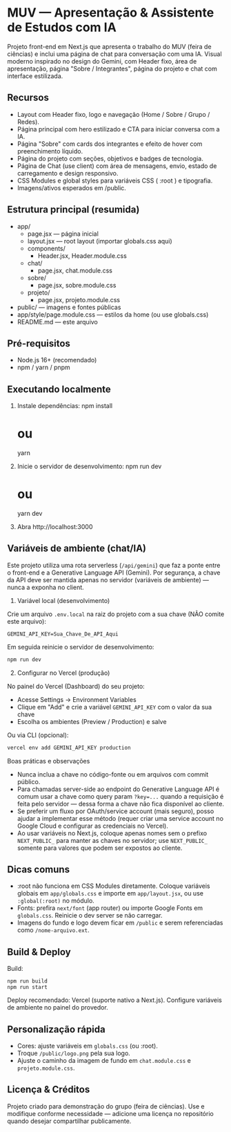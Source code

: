 # MUV — Apresentação & Assistente de Estudos com IA

Projeto front-end em Next.js que apresenta o trabalho do MUV (feira de ciências) e inclui uma página de chat para conversação com uma IA. Visual moderno inspirado no design do Gemini, com Header fixo, área de apresentação, página "Sobre / Integrantes", página do projeto e chat com interface estilizada.

## Recursos

- Layout com Header fixo, logo e navegação (Home / Sobre / Grupo / Redes).
- Página principal com hero estilizado e CTA para iniciar conversa com a IA.
- Página "Sobre" com cards dos integrantes e efeito de hover com preenchimento líquido.
- Página do projeto com seções, objetivos e badges de tecnologia.
- Página de Chat (use client) com área de mensagens, envio, estado de carregamento e design responsivo.
- CSS Modules e global styles para variáveis CSS ( :root ) e tipografia.
- Imagens/ativos esperados em /public.

## Estrutura principal (resumida)

- app/
  - page.jsx — página inicial
  - layout.jsx — root layout (importar globals.css aqui)
  - components/
    - Header.jsx, Header.module.css
  - chat/
    - page.jsx, chat.module.css
  - sobre/
    - page.jsx, sobre.module.css
  - projeto/
    - page.jsx, projeto.module.css
- public/ — imagens e fontes públicas
- app/style/page.module.css — estilos da home (ou use globals.css)
- README.md — este arquivo

## Pré-requisitos

- Node.js 16+ (recomendado)
- npm / yarn / pnpm

## Executando localmente

1. Instale dependências:
   npm install

   # ou

   yarn

2. Inicie o servidor de desenvolvimento:
   npm run dev

   # ou

   yarn dev

3. Abra http://localhost:3000

## Variáveis de ambiente (chat/IA)

Este projeto utiliza uma rota serverless (`/api/gemini`) que faz a ponte entre o front-end e a Generative Language API (Gemini). Por segurança, a chave da API deve ser mantida apenas no servidor (variáveis de ambiente) — nunca a exponha no client.

1. Variável local (desenvolvimento)

Crie um arquivo `.env.local` na raiz do projeto com a sua chave (NÃO comite este arquivo):

```
GEMINI_API_KEY=Sua_Chave_De_API_Aqui
```

Em seguida reinicie o servidor de desenvolvimento:

```powershell
npm run dev
```

2. Configurar no Vercel (produção)

No painel do Vercel (Dashboard) do seu projeto:

- Acesse Settings → Environment Variables
- Clique em "Add" e crie a variável `GEMINI_API_KEY` com o valor da sua chave
- Escolha os ambientes (Preview / Production) e salve

Ou via CLI (opcional):

```bash
vercel env add GEMINI_API_KEY production
```

Boas práticas e observações

- Nunca inclua a chave no código-fonte ou em arquivos com commit público.
- Para chamadas server-side ao endpoint do Generative Language API é comum usar a chave como query param `?key=...` quando a requisição é feita pelo servidor — dessa forma a chave não fica disponível ao cliente.
- Se preferir um fluxo por OAuth/service account (mais seguro), posso ajudar a implementar esse método (requer criar uma service account no Google Cloud e configurar as credenciais no Vercel).
- Ao usar variáveis no Next.js, coloque apenas nomes sem o prefixo `NEXT_PUBLIC_` para manter as chaves no servidor; use `NEXT_PUBLIC_` somente para valores que podem ser expostos ao cliente.

## Dicas comuns

- :root não funciona em CSS Modules diretamente. Coloque variáveis globais em `app/globals.css` e importe em `app/layout.jsx`, ou use `:global(:root)` no módulo.
- Fonts: prefira `next/font` (app router) ou importe Google Fonts em `globals.css`. Reinicie o dev server se não carregar.
- Imagens do fundo e logo devem ficar em `/public` e serem referenciadas como `/nome-arquivo.ext`.

## Build & Deploy

Build:

```
npm run build
npm run start
```

Deploy recomendado: Vercel (suporte nativo a Next.js). Configure variáveis de ambiente no painel do provedor.

## Personalização rápida

- Cores: ajuste variáveis em `globals.css` (ou :root).
- Troque `/public/logo.png` pela sua logo.
- Ajuste o caminho da imagem de fundo em `chat.module.css` e `projeto.module.css`.

## Licença & Créditos

Projeto criado para demonstração do grupo (feira de ciências). Use e modifique conforme necessidade — adicione uma licença no repositório quando desejar compartilhar publicamente.
